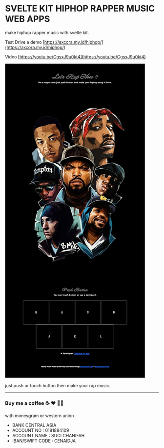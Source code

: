 # SVELTE KIT HIPHOP RAPPER MUSIC WEB APPS

make hiphop rapper music with svelte kit.

Test Drive a demo [https://axcora.my.id/hiphop/](https://axcora.my.id/hiphop/)

Video [https://youtu.be/CgsxJ9u0kt4](https://youtu.be/CgsxJ9u0kt4)

![HIPHOP RAPPER MUSIC WEB APPS](rapper.jpg)

just push or touch button then make your rap music.


--------------------------------------------------------------------------------------------------------------------

### Buy me a coffee ☕️ ❤️  ✌🏻 

with moneygram or western union

+ BANK CENTRAL ASIA
+ ACCOUNT NO : 0181884109
+ ACCOUNT NAME : SUCI CHANIFAH
+ IBAN/SWIFT CODE : CENAIDJA
